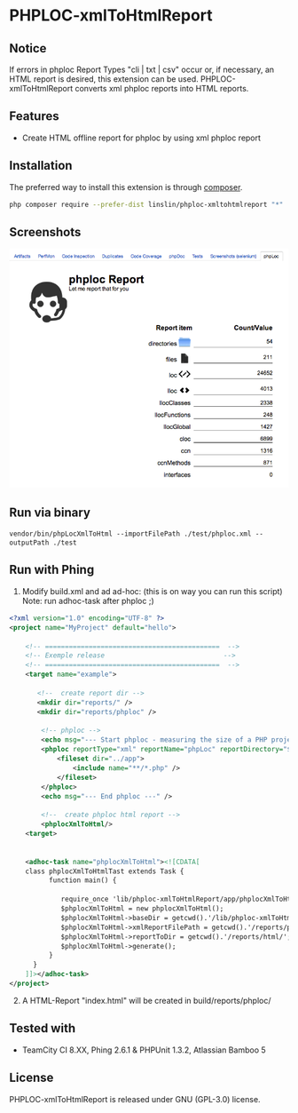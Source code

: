 # PHPLOC-xmlToHtmlReport


## Notice
If errors in phploc Report Types "cli | txt | csv" occur or, if necessary, an HTML report is desired, this extension can be used. 
PHPLOC-xmlToHtmlReport converts xml phploc reports into HTML reports.

## Features

- Create HTML offline report for phploc by using xml phploc report

## Installation

The preferred way to install this extension is through [composer](http://getcomposer.org/download/).

```bash
php composer require --prefer-dist linslin/phploc-xmltohtmlreport "*"
```

## Screenshots

![ScreenShot](https://raw.githubusercontent.com/linslin/phploc-xmlToHtmlReport/master/art/screen1.png)


## Run via binary
```
vendor/bin/phpLocXmlToHtml --importFilePath ./test/phploc.xml --outputPath ./test
```

## Run with Phing

1. Modify build.xml and ad ad-hoc: (this is on way you can run this script) Note: run adhoc-task after phploc ;)
```xml
<?xml version="1.0" encoding="UTF-8" ?>
<project name="MyProject" default="hello">

    <!-- ============================================  -->
    <!-- Exemple release                              -->
    <!-- ============================================  -->
    <target name="example">
    
       <!--  create report dir -->
       <mkdir dir="reports/" />
       <mkdir dir="reports/phploc" />
       
        <!-- phploc -->
        <echo msg="--- Start phploc - measuring the size of a PHP project. ---" />
        <phploc reportType="xml" reportName="phpLoc" reportDirectory="${phing.dir}/reports" countTests="true">
            <fileset dir="../app">
                <include name="**/*.php" />
            </fileset>
        </phploc>
        <echo msg="--- End phploc ---" />
    
        <!--  create phploc html report -->
        <phplocXmlToHtml/>
    <target> 
        

    <adhoc-task name="phplocXmlToHtml"><![CDATA[
    class phplocXmlToHtmlTast extends Task {
          function main() {
          
             require_once 'lib/phploc-xmlToHtmlReport/app/phplocXmlToHtml.php';
             $phplocXmlToHtml = new phplocXmlToHtml();
             $phplocXmlToHtml->baseDir = getcwd().'/lib/phploc-xmlToHtmlReport/app'; // absolute/relative path of lib.
             $phplocXmlToHtml->xmlReportFilePath = getcwd().'/reports/phpLoc.xml'; //input dir of phploc xml report
             $phplocXmlToHtml->reportToDir = getcwd().'/reports/html/'; //output of dir of HTML Report
             $phplocXmlToHtml->generate();
          }
      }
    ]]></adhoc-task>
</project> 
```

2. A HTML-Report "index.html" will be created in build/reports/phploc/


## Tested with

- TeamCity CI 8.XX, Phing 2.6.1 & PHPUnit 1.3.2, Atlassian Bamboo 5

## License
PHPLOC-xmlToHtmlReport is released under GNU (GPL-3.0) license.
